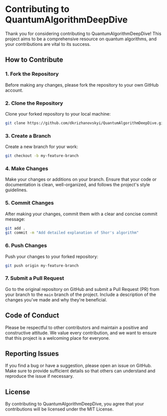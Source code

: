 # Contributing to QuantumAlgorithmDeepDive

Thank you for considering contributing to QuantumAlgorithmDeepDive! This project aims to be a comprehensive resource on quantum algorithms, and your contributions are vital to its success.

## How to Contribute

### 1. Fork the Repository
Before making any changes, please fork the repository to your own GitHub account.

### 2. Clone the Repository
Clone your forked repository to your local machine:

```bash
git clone https://github.com/dkrizhanovskyi/QuantumAlgorithmDeepDive.git
```

### 3. Create a Branch
Create a new branch for your work:

```bash
git checkout -b my-feature-branch
```

### 4. Make Changes
Make your changes or additions on your branch. Ensure that your code or documentation is clean, well-organized, and follows the project's style guidelines.

### 5. Commit Changes
After making your changes, commit them with a clear and concise commit message:

```bash
git add .
git commit -m "Add detailed explanation of Shor's algorithm"
```

### 6. Push Changes
Push your changes to your forked repository:

```bash
git push origin my-feature-branch
```

### 7. Submit a Pull Request
Go to the original repository on GitHub and submit a Pull Request (PR) from your branch to the `main` branch of the project. Include a description of the changes you've made and why they're beneficial.

## Code of Conduct

Please be respectful to other contributors and maintain a positive and constructive attitude. We value every contribution, and we want to ensure that this project is a welcoming place for everyone.

## Reporting Issues

If you find a bug or have a suggestion, please open an issue on GitHub. Make sure to provide sufficient details so that others can understand and reproduce the issue if necessary.

## License

By contributing to QuantumAlgorithmDeepDive, you agree that your contributions will be licensed under the MIT License.

